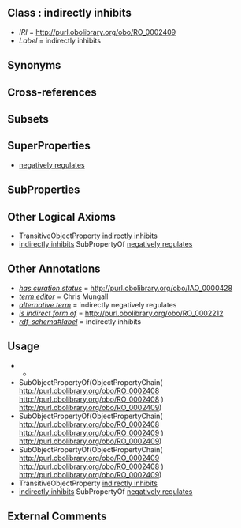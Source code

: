 
## Class : indirectly inhibits

 * *IRI* = http://purl.obolibrary.org/obo/RO_0002409
 * *Label* = indirectly inhibits

## Synonyms


## Cross-references


## Subsets


## SuperProperties

 * [negatively regulates](../../RO/12/RO_0002212.md)

## SubProperties


## Other Logical Axioms

 * TransitiveObjectProperty [indirectly inhibits](../../RO/09/RO_0002409.md)
 * [indirectly inhibits](../../RO/09/RO_0002409.md) SubPropertyOf [negatively regulates](../../RO/12/RO_0002212.md)

## Other Annotations

 * *[has curation status](../../IAO/14/IAO_0000114.md)* = http://purl.obolibrary.org/obo/IAO_0000428
 * *[term editor](../../IAO/17/IAO_0000117.md)* = Chris Mungall
 * *[alternative term](../../IAO/18/IAO_0000118.md)* = indirectly negatively regulates
 * *[is indirect form of](../../RO/79/RO_0002579.md)* = http://purl.obolibrary.org/obo/RO_0002212
 * *[rdf-schema#label](../../el/rdf-schema#label.md)* = indirectly inhibits

## Usage

 * -
 * SubObjectPropertyOf(ObjectPropertyChain( <http://purl.obolibrary.org/obo/RO_0002408> <http://purl.obolibrary.org/obo/RO_0002408> ) <http://purl.obolibrary.org/obo/RO_0002409>)
 * SubObjectPropertyOf(ObjectPropertyChain( <http://purl.obolibrary.org/obo/RO_0002408> <http://purl.obolibrary.org/obo/RO_0002409> ) <http://purl.obolibrary.org/obo/RO_0002409>)
 * SubObjectPropertyOf(ObjectPropertyChain( <http://purl.obolibrary.org/obo/RO_0002409> <http://purl.obolibrary.org/obo/RO_0002408> ) <http://purl.obolibrary.org/obo/RO_0002409>)
 * TransitiveObjectProperty [indirectly inhibits](../../RO/09/RO_0002409.md)
 * [indirectly inhibits](../../RO/09/RO_0002409.md) SubPropertyOf [negatively regulates](../../RO/12/RO_0002212.md)

## External Comments

